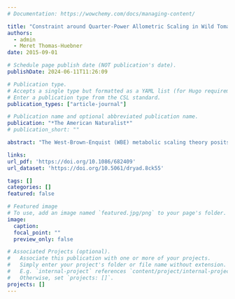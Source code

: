 ```yaml
---
# Documentation: https://wowchemy.com/docs/managing-content/

title: "Constraint around Quarter-Power Allometric Scaling in Wild Tomatoes ( Solanum sect. Lycopersicon ; Solanaceae)"
authors: 
  - admin
  - Meret Thomas-Huebner
date: 2015-09-01

# Schedule page publish date (NOT publication's date).
publishDate: 2024-06-11T11:26:09

# Publication type.
# Accepts a single type but formatted as a YAML list (for Hugo requirements).
# Enter a publication type from the CSL standard.
publication_types: ["article-journal"]

# Publication name and optional abbreviated publication name.
publication: "*The American Naturalist*"
# publication_short: ""

abstract: "The West-Brown-Enquist (WBE) metabolic scaling theory posits that many organismal features scale predictably with body size because of selection to minimize transport costs in resource distribution networks. Many scaling exponents are quarter-powers, as predicted by WBE, but there are also biologically signiﬁcant deviations that could reﬂect adaptation to different environments. A central but untested prediction of the WBE model is that wide deviation from optimal scaling is penalized, leading to a pattern of constraint on scaling exponents. Here, we demonstrate, using phylogenetic comparative methods, that variation in allometric scaling between mass and leaf area across 17 wild tomato taxa is constrained around a value indistinguishable from that predicted by WBE but signiﬁcantly greater than 2/3 (geometric-similarity model). The allometric-scaling exponent was highly correlated with fecundity, water use, and drought response, suggesting that it is functionally signiﬁcant and therefore could be under selective constraints. However, scaling was not strictly log–log linear but rather declined during ontogeny in all species, as has been observed in many plant species. We caution that although our results supported one prediction of the WBE model, it did not strongly test the model in other important respects. Nevertheless, phylogenetic comparative methods such as those used here are powerful but underutilized tools for metabolic ecology that complement existing methods to adjudicate between models."

links:
url_pdf: 'https://doi.org/10.1086/682409'
url_dataset: 'https://doi.org/10.5061/dryad.8ck55'

tags: []
categories: []
featured: false

# Featured image
# To use, add an image named `featured.jpg/png` to your page's folder. 
image:
  caption: 
  focal_point: ""
  preview_only: false

# Associated Projects (optional).
#   Associate this publication with one or more of your projects.
#   Simply enter your project's folder or file name without extension.
#   E.g. `internal-project` references `content/project/internal-project/index.md`.
#   Otherwise, set `projects: []`.
projects: []
---
```

